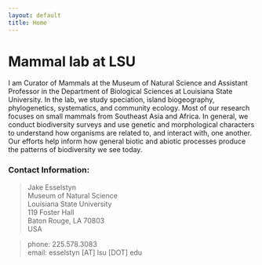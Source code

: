 ```yaml
---
layout: default
title: Home
---
```

# Mammal lab at LSU
I am Curator of Mammals at the Museum of Natural Science and Assistant Professor in the Department of Biological Sciences at Louisiana State University. In the lab, we study speciation, island biogeography, phylogenetics, systematics, and community ecology.  Most of our research focuses on small mammals from Southeast Asia and Africa. In general, we conduct biodiversity surveys and use genetic and morphological characters to understand how organisms are related to, and interact with, one another.  Our efforts help inform how general biotic and abiotic processes produce the patterns of biodiversity we see today.
          
      
### Contact Information:
>Jake Esselstyn  
>Museum of Natural Science  
>Louisiana State University  
>119 Foster Hall  
>Baton Rouge, LA 70803  
>USA  
  
>phone: 225.578.3083  
>email: esselstyn [AT] lsu [DOT] edu
